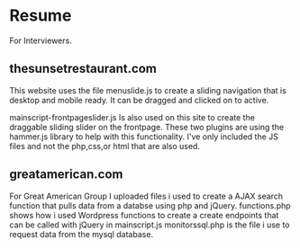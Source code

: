 # Resume
For Interviewers.

thesunsetrestaurant.com
-----------------------
This website uses the file menuslide.js to create a sliding navigation that is desktop and mobile ready. It can be dragged and clicked on to active. 

mainscript-frontpageslider.js Is also used on this site to create the draggable sliding slider on the frontpage. These two plugins are using the hammer.js library to help with this functionality. 
I've only included the JS files and not the php,css,or html that are also used.


greatamerican.com
-------------------------
For Great American Group I uploaded files i used to create a AJAX search function that pulls data from a databse using php and jQuery.
functions.php shows how i used Wordpress functions to create a create endpoints that can be called with jQuery in mainscript.js monitorssql.php is the file i use to request data from the mysql database.
